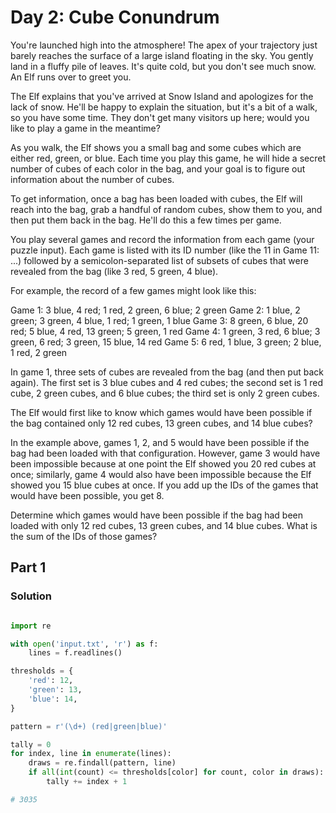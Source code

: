# Day 2: Cube Conundrum

You're launched high into the atmosphere! The apex of your trajectory just barely
reaches the surface of a large island floating in the sky. You gently land in a fluffy
pile of leaves. It's quite cold, but you don't see much snow. An Elf runs over to greet
you.

The Elf explains that you've arrived at Snow Island and apologizes for the lack of snow.
He'll be happy to explain the situation, but it's a bit of a walk, so you have some
time. They don't get many visitors up here; would you like to play a game in the
meantime?

As you walk, the Elf shows you a small bag and some cubes which are either red, green,
or blue. Each time you play this game, he will hide a secret number of cubes of each
color in the bag, and your goal is to figure out information about the number of cubes.

To get information, once a bag has been loaded with cubes, the Elf will reach into the
bag, grab a handful of random cubes, show them to you, and then put them back in the
bag. He'll do this a few times per game.

You play several games and record the information from each game (your puzzle input).
Each game is listed with its ID number (like the 11 in Game 11: ...) followed by a
semicolon-separated list of subsets of cubes that were revealed from the bag (like 3
red, 5 green, 4 blue).

For example, the record of a few games might look like this:

Game 1: 3 blue, 4 red; 1 red, 2 green, 6 blue; 2 green
Game 2: 1 blue, 2 green; 3 green, 4 blue, 1 red; 1 green, 1 blue
Game 3: 8 green, 6 blue, 20 red; 5 blue, 4 red, 13 green; 5 green, 1 red
Game 4: 1 green, 3 red, 6 blue; 3 green, 6 red; 3 green, 15 blue, 14 red
Game 5: 6 red, 1 blue, 3 green; 2 blue, 1 red, 2 green

In game 1, three sets of cubes are revealed from the bag (and then put back again). The
first set is 3 blue cubes and 4 red cubes; the second set is 1 red cube, 2 green cubes,
and 6 blue cubes; the third set is only 2 green cubes.

The Elf would first like to know which games would have been possible if the bag
contained only 12 red cubes, 13 green cubes, and 14 blue cubes?

In the example above, games 1, 2, and 5 would have been possible if the bag had been
loaded with that configuration. However, game 3 would have been impossible because at
one point the Elf showed you 20 red cubes at once; similarly, game 4 would also have
been impossible because the Elf showed you 15 blue cubes at once. If you add up the IDs
of the games that would have been possible, you get 8.

Determine which games would have been possible if the bag had been loaded with only 12
red cubes, 13 green cubes, and 14 blue cubes. What is the sum of the IDs of those games?

## Part 1

### Solution

```python

import re

with open('input.txt', 'r') as f:
    lines = f.readlines()

thresholds = {
    'red': 12,
    'green': 13,
    'blue': 14,
}

pattern = r'(\d+) (red|green|blue)'

tally = 0
for index, line in enumerate(lines):
    draws = re.findall(pattern, line)
    if all(int(count) <= thresholds[color] for count, color in draws):
        tally += index + 1

# 3035

```
